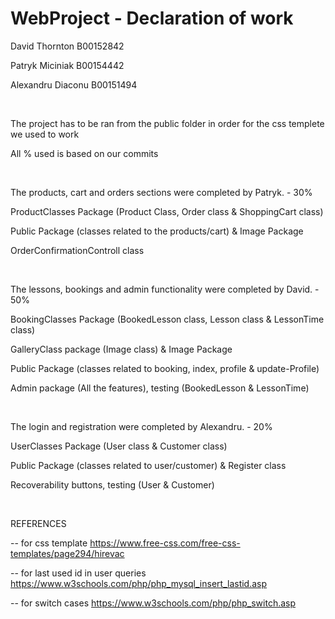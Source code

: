 # WebProject - Declaration of work

David Thornton B00152842

Patryk Miciniak B00154442

Alexandru Diaconu B00151494

<br>

The project has to be ran from the public folder in order for the css templete we used to work

All % used is based on our commits

<br>

The products, cart and orders sections were completed by Patryk. - 30%

ProductClasses Package (Product Class, Order class & ShoppingCart class)

Public Package (classes related to the products/cart) & Image Package

OrderConfirmationControll class

<br>


The lessons, bookings and admin functionality were completed by David. - 50%

BookingClasses Package (BookedLesson class, Lesson class & LessonTime class)

GalleryClass package (Image class) & Image Package

Public Package (classes related to booking, index, profile & update-Profile)

Admin package (All the features), testing (BookedLesson & LessonTime)

<br>

The login and registration were completed by Alexandru. - 20%

UserClasses Package (User class & Customer class)

Public Package (classes related to user/customer) & Register class

Recoverability buttons, testing (User & Customer)

<br>

REFERENCES

 -- for css template https://www.free-css.com/free-css-templates/page294/hirevac
 
 -- for last used id in user queries https://www.w3schools.com/php/php_mysql_insert_lastid.asp 
 
 -- for switch cases https://www.w3schools.com/php/php_switch.asp


 
